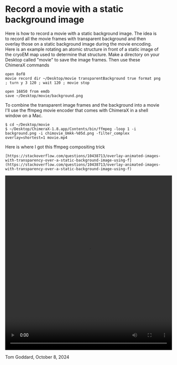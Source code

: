 # Record a movie with a static background image

Here is how to record a movie with a static background image.  The idea is to record all the movie frames with transparent background and then overlay those on a static background image during the movie encoding.  Here is an example rotating an atomic structure in front of a static image of the cryoEM map used to determine that structure.  Make a directory on your Desktop called "movie" to save the image frames.  Then use these ChimeraX commands

    open 8of8
    movie record dir ~/Desktop/movie transparentBackground true format png ; turn y 3 120 ; wait 120 ; movie stop

    open 16850 from emdb
    save ~/Desktop/movie/background.png

To combine the transparent image frames and the background into a movie I'll use the ffmpeg movie encoder that comes with ChimeraX in a shell window on a Mac.

	$ cd ~/Desktop/movie
	$ ~/Desktop/ChimeraX-1.8.app/Contents/bin/ffmpeg -loop 1 -i background.png -i chimovie_Umkk-%05d.png -filter_complex overlay=shortest=1 movie.mp4

Here is where I got this ffmpeg compositing trick

	[https://stackoverflow.com/questions/10438713/overlay-animated-images-with-transparency-over-a-static-background-image-using-f](https://stackoverflow.com/questions/10438713/overlay-animated-images-with-transparency-over-a-static-background-image-using-f)

<video width="538" height="563" controls>
  <source src="movie.mp4" type="video/mp4">
</video>

Tom Goddard, October 8, 2024